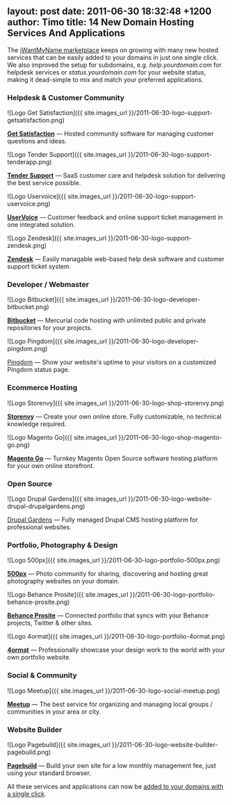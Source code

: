layout: post
date: 2011-06-30 18:32:48 +1200
author: Timo
title: 14 New Domain Hosting Services And Applications
----

The [iWantMyName marketplace](https://iwantmyname.com/services) keeps on growing with many new hosted services that can be easily added to your domains in just one single click. We also improved the setup for subdomains, e.g. _help.yourdomain.com_ for helpdesk services or _status.yourdomain.com_ for your website status, making it dead-simple to mix and match your preferred applications.

### Helpdesk & Customer Community

![Logo Get Satisfaction]({{ site.images_url }}/2011-06-30-logo-support-getsatisfaction.png)

[**Get Satisfaction**](https://iwantmyname.com/services/helpdesk/get-satisfaction-custom-domain) &mdash; Hosted community software for managing customer questions and ideas.

![Logo Tender Support]({{ site.images_url }}/2011-06-30-logo-support-tenderapp.png)

[**Tender Support**](https://iwantmyname.com/services/helpdesk/tender-support-custom-domain) &mdash; SaaS customer care and helpdesk solution for delivering the best service possible.

![Logo Uservoice]({{ site.images_url }}/2011-06-30-logo-support-uservoice.png)

[**UserVoice**](https://iwantmyname.com/services/helpdesk/uservoice-support-custom-domain) &mdash; Customer feedback and online support ticket management in one integrated solution.

![Logo Zendesk]({{ site.images_url }}/2011-06-30-logo-support-zendesk.png)

[**Zendesk**](https://iwantmyname.com/services/helpdesk/zendesk-support-custom-domain) &mdash;  Easily managable web-based help desk software and customer support ticket system.

### Developer / Webmaster

![Logo Bitbucket]({{ site.images_url }}/2011-06-30-logo-developer-bitbucket.png)

[**Bitbucket**](https://iwantmyname.com/services/developer/bitbucket-code-hosting-custom-domain) &mdash; Mercurial code hosting with unlimited public and private repositories for your projects.

![Logo Pingdom]({{ site.images_url }}/2011-06-30-logo-developer-pingdom.png)

[Pingdom](https://iwantmyname.com/services/developer/pingdom-custom-domain-status-page) &mdash; Show your website's uptime to your visitors on a customized Pingdom status page.

### Ecommerce Hosting

![Logo Storenvy]({{ site.images_url }}/2011-06-30-logo-shop-storenvy.png)

[**Storenvy**](https://iwantmyname.com/services/ecommerce-hosting/storenvy-custom-domain-registration) &mdash; Create your own online store. Fully customizable, no technical knowledge required.

![Logo Magento Go]({{ site.images_url }}/2011-06-30-logo-shop-magento-go.png)

[**Magento Go**](https://iwantmyname.com/services/ecommerce-hosting/magento-on-your-custom-domain) &mdash; Turnkey Magento Open Source software hosting platform for your own online storefront.

### Open Source

![Logo Drupal Gardens]({{ site.images_url }}/2011-06-30-logo-website-drupal-drupalgardens.png)

[Drupal Gardens](https://iwantmyname.com/services/open-source/buy-custom-domain-drupal-gardens) &mdash; Fully managed Drupal CMS hosting platform for professional websites.

### Portfolio, Photography & Design

![Logo 500px]({{ site.images_url }}/2011-06-30-logo-portfolio-500px.png)

[**500px**](https://iwantmyname.com/services/portfolio/500px-custom-domain-registration) &mdash; Photo community for sharing, discovering and hosting great photography websites on your domain.

![Logo Behance Prosite]({{ site.images_url }}/2011-06-30-logo-portfolio-behance-prosite.png)

[**Behance Prosite**](https://iwantmyname.com/services/portfolio-hosting/domain-customize-behance-prosite) &mdash; Connected portfolio that syncs with your Behance projects, Twitter & other sites.

![Logo 4ormat]({{ site.images_url }}/2011-06-30-logo-portfolio-4ormat.png)

[**4ormat**](https://iwantmyname.com/services/portfolio-hosting/4ormat-custom-domain) &mdash; Professionally showcase your design work to the world with your own portfolio website.

### Social & Community

![Logo Meetup]({{ site.images_url }}/2011-06-30-logo-social-meetup.png)

[**Meetup**](https://iwantmyname.com/services/social-network/customize-meetup-own-domain) &mdash; The best service for organizing and managing local groups / communities in your area or city.

### Website Builder

![Logo Pagebuild]({{ site.images_url }}/2011-06-30-logo-website-builder-pagebuild.png)

[**Pagebuild**](https://iwantmyname.com/services/website-builder/domain-customize-pagebuild) &mdash; Build your own site for a low monthly management fee, just using your standard browser.

All these services and applications can now be [added to your domains with a single click](https://iwantmyname.com/services).
